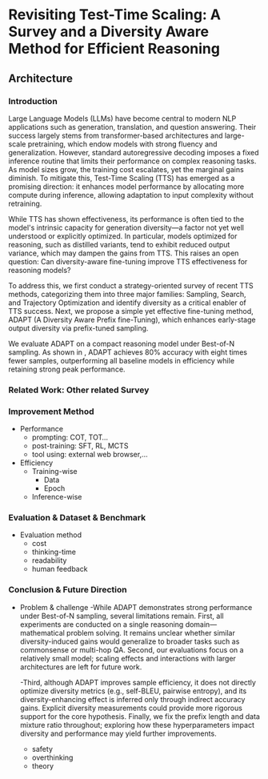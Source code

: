 # Revisiting Test-Time Scaling: A Survey and a Diversity Aware Method for Efficient Reasoning

## Architecture

### Introduction
Large Language Models (LLMs) have become central to modern NLP applications such as generation, translation, and question answering. Their success largely stems from transformer-based architectures and large-scale pretraining, which endow models with strong fluency and generalization. However, standard autoregressive decoding imposes a fixed inference routine that limits their performance on complex reasoning tasks. As model sizes grow, the training cost escalates, yet the marginal gains diminish. To mitigate this, Test-Time Scaling (TTS) has emerged as a promising direction: it enhances model performance by allocating more compute during inference, allowing adaptation to input complexity without retraining.

While TTS has shown effectiveness, its performance is often tied to the model's intrinsic capacity for generation diversity—a factor not yet well understood or explicitly optimized. In particular, models optimized for reasoning, such as distilled variants, tend to exhibit reduced output variance, which may dampen the gains from TTS. This raises an open question: Can diversity-aware fine-tuning improve TTS effectiveness for reasoning models?

To address this, we first conduct a strategy-oriented survey of recent TTS methods, categorizing them into three major families: Sampling, Search, and Trajectory Optimization and identify diversity as a critical enabler of TTS success. Next, we propose a simple yet effective fine-tuning method, ADAPT (A Diversity Aware Prefix fine-Tuning), which enhances early-stage output diversity via prefix-tuned sampling.

We evaluate ADAPT on a compact reasoning model under Best-of-N sampling. As shown in , ADAPT achieves 80% accuracy with eight times fewer samples, outperforming all baseline models in efficiency while retaining strong peak performance.
### Related Work:  Other related Survey
### Improvement Method
- Performance
  - prompting: COT, TOT…
  - post-training: SFT, RL, MCTS
  - tool using: external web browser,…
- Efficiency
    - Training-wise
      - Data
      - Epoch
    - Inference-wise
### Evaluation & Dataset & Benchmark
- Evaluation method
  - cost
  - thinking-time
  - readability
  - human feedback
### Conclusion & Future Direction
- Problem & challenge
  -While ADAPT demonstrates strong performance under Best-of-N sampling, several limitations remain. First, all experiments are conducted on a single reasoning domain—mathematical problem solving. It remains unclear whether similar diversity-induced gains would generalize to broader tasks such as commonsense or multi-hop QA. Second, our evaluations focus on a relatively small model; scaling effects and interactions with larger architectures are left for future work.

  -Third, although ADAPT improves sample efficiency, it does not directly optimize diversity metrics (e.g., self-BLEU, pairwise entropy), and its diversity-enhancing effect is inferred only through indirect accuracy gains. Explicit diversity measurements could provide more rigorous support for the core hypothesis. Finally, we fix the prefix length and data mixture ratio throughout; exploring how these hyperparameters impact diversity and performance may yield further improvements.
  - safety
  - overthinking
  - theory
